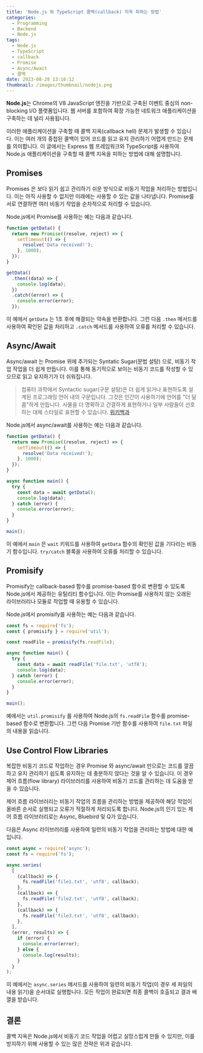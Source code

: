 ```yaml
---
title: 'Node.js 와 TypeScript 콜백(callback) 지옥 피하는 방법'
categories:
  - Programming
  - Backend
  - Node.js
tags:
  - Node.js
  - TypeScript
  - callback
  - Promise
  - Async/Await
  - 콜백
date: 2023-08-28 13:16:12
thumbnail: /images/thumbnail/nodejs.png
---
```


**Node.js**는 Chrome의 V8 JavaScript 엔진을 기반으로 구축된 이벤트 중심의 non-blocking I/O 플랫폼입니다. 웹 서버를 포함하여 확장 가능한 네트워크 애플리케이션을 구축하는 데 널리 사용됩니다.

이러한 애플리케이션을 구축할 때 콜백 지옥(callback hell) 문제가 발생할 수 있습니다. 이는 여러 개의 중첩된 콜백이 있어 코드를 읽고 유지 관리하기 어렵게 만드는 문제를 의미합니다. 이 글에서는 Express 웹 프레임워크와 TypeScript를 사용하여 Node.js 애플리케이션을 구축할 때 콜백 지옥을 피하는 방법에 대해 설명합니다.

## Promises

Promises 은 보다 읽기 쉽고 관리하기 쉬운 방식으로 비동기 작업을 처리하는 방법입니다. 이는 아직 사용할 수 없지만 미래에는 사용할 수 있는 값을 나타냅니다. Promise를 서로 연결하면 여러 비동기 작업을 순차적으로 처리할 수 있습니다.

Node.js에서 Promise를 사용하는 예는 다음과 같습니다.

```ts
function getData() {
  return new Promise((resolve, reject) => {
    setTimeout(() => {
      resolve('Data received!');
    }, 1000);
  });
}

getData()
  .then((data) => {
    console.log(data);
  })
  .catch((error) => {
    console.error(error);
  });
```

이 예에서 `getData` 는 1초 후에 해결되는 약속을 반환합니다. 그런 다음 `.then` 메서드를 사용하여 확인된 값을 처리하고 `.catch` 메서드를 사용하여 오류를 처리할 수 있습니다.

## Async/Await

Async/await 는 Promise 위에 추가되는 Syntatic Sugar(문법 설탕) 으로, 비동기 작업 작업을 더 쉽게 만듭니다. 이를 통해 동기적으로 보이는 비동기 코드를 작성할 수 있으므로 읽고 유지하기가 더 쉬워집니다.

> 컴퓨터 과학에서 Syntactic sugar(구문 설탕)은 더 쉽게 읽거나 표현하도록 설계된 프로그래밍 언어 내의 구문입니다. 그것은 인간이 사용하기에 언어를 "더 달콤"하게 만듭니다. 사물을 더 명확하고 간결하게 표현하거나 일부 사람들이 선호하는 대체 스타일로 표현할 수 있습니다. [위키백과](https://en.wikipedia.org/wiki/Syntactic_sugar)

Node.js에서 async/await를 사용하는 예는 다음과 같습니다.

```ts
function getData() {
  return new Promise((resolve, reject) => {
    setTimeout(() => {
      resolve('Data received!');
    }, 1000);
  });
}

async function main() {
  try {
    const data = await getData();
    console.log(data);
  } catch (error) {
    console.error(error);
  }
}

main();
```

이 예에서 `main` 은 `wait` 키워드를 사용하여 `getData` 함수의 확인된 값을 기다리는 비동기 함수입니다. `try/catch` 블록을 사용하여 오류를 처리할 수 있습니다.

## Promisify

Promisify는 callback-based 함수를 promise-based 함수로 변환할 수 있도록 Node.js에서 제공하는 유틸리티 함수입니다. 이는 Promise를 사용하지 않는 오래된 라이브러리나 모듈로 작업할 때 유용할 수 있습니다.

Node.js에서 promisify를 사용하는 예는 다음과 같습니다.

```ts
const fs = require('fs');
const { promisify } = require('util');

const readFile = promisify(fs.readFile);

async function main() {
  try {
    const data = await readFile('file.txt', 'utf8');
    console.log(data);
  } catch (error) {
    console.error(error);
  }
}

main();
```

예에서는 `util.promisify` 를 사용하여 Node.js의 `fs.readFile` 함수를 promise-based 함수로 변환합니다. 그런 다음 Promise 기반 함수를 사용하여 `file.txt` 파일의 내용을 읽습니다.

## Use Control Flow Libraries

복잡한 비동기 코드로 작업하는 경우 Promise 와 async/await 만으로는 코드를 깔끔하고 유지 관리하기 쉽도록 유지하는 데 충분하지 않다는 것을 알 수 있습니다. 이 경우 제어 흐름(flow library) 라이브러리를 사용하여 비동기 코드를 관리하는 데 도움을 받을 수 있습니다.

제어 흐름 라이브러리는 비동기 작업의 흐름을 관리하는 방법을 제공하여 해당 작업이 올바른 순서로 실행되고 오류가 적절하게 처리되도록 합니다. Node.js의 인기 있는 제어 흐름 라이브러리로는 Async, Bluebird 및 Q가 있습니다.

다음은 Async 라이브러리를 사용하여 일련의 비동기 작업을 관리하는 방법에 대한 예입니다.

```ts
const async = require('async');
const fs = require('fs');

async.series(
  [
    (callback) => {
      fs.readFile('file1.txt', 'utf8', callback);
    },
    (callback) => {
      fs.readFile('file2.txt', 'utf8', callback);
    },
    (callback) => {
      fs.readFile('file3.txt', 'utf8', callback);
    },
  ],
  (error, results) => {
    if (error) {
      console.error(error);
    } else {
      console.log(results);
    }
  }
);
```

이 예에서는 `async.series` 메서드를 사용하여 일련의 비동기 작업(이 경우 세 파일의 내용 읽기)을 순서대로 실행합니다. 모든 작업이 완료되면 최종 콜백이 호출되고 결과 배열을 받습니다.

## 결론

콜백 지옥은 Node.js에서 비동기 코드 작업을 어렵고 실망스럽게 만들 수 있지만, 이를 방지하기 위해 사용할 수 있는 많은 전략은 위과 같습니다.
